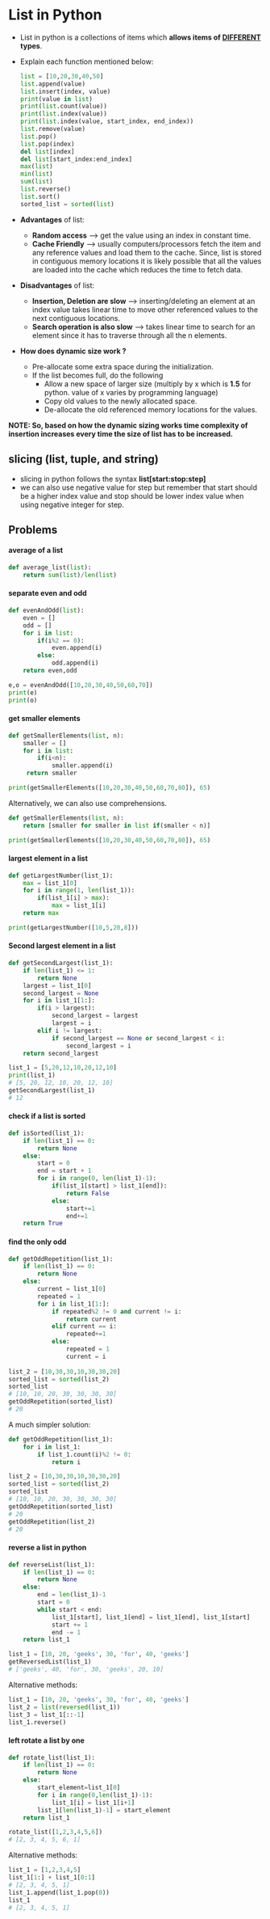 # List in Python

- List in python is a collections of items which **allows items of <u>DIFFERENT</u> types**. 

- Explain each function mentioned below:

  ```python
  list = [10,20,30,40,50]
  list.append(value)
  list.insert(index, value)
  print(value in list)
  print(list.count(value))
  print(list.index(value))
  print(list.index(value, start_index, end_index))
  list.remove(value)
  list.pop()
  list.pop(index)
  del list[index]
  del list[start_index:end_index]
  max(list)
  min(list)
  sum(list)
  list.reverse()
  list.sort()
  sorted_list = sorted(list)
  ```

- **Advantages** of list:

  - **Random access** --> get the value using an index in constant time.
  - **Cache Friendly** --> usually computers/processors fetch the item and any reference values and load them to the cache. Since, list is stored in contiguous memory locations it is likely possible that all the values are loaded into the cache which reduces the time to fetch data.

- **Disadvantages** of list:

  - **Insertion, Deletion are slow** --> inserting/deleting an element at an index value takes linear time to move other referenced values to the next contiguous locations. 
  - **Search operation is also slow** --> takes linear time to search for an element since it has to traverse through all the n elements. 

- **How does dynamic size work ?**

  - Pre-allocate some extra space during the initialization.
  - If the list becomes full, do the following
    - Allow a new space of larger size (multiply by x which is **1.5** for python. value of x varies by programming language)
    - Copy old values to the newly allocated space.
    - De-allocate the old referenced memory locations for the values.

**NOTE: So, based on how the dynamic sizing works time complexity of insertion increases every time the size of list has to be increased.**

## slicing (list, tuple, and string)

- slicing in python follows the syntax **list[start:stop:step]**
- we can also use negative value for step but remember that start should be a higher index value and stop should be lower index value when using negative integer for step.

## Problems

#### average of a list

```python
def average_list(list):
    return sum(list)/len(list)
```

#### separate even and odd

```python
def evenAndOdd(list):
    even = []
    odd = []
    for i in list:
        if(i%2 == 0):
            even.append(i)
        else:
            odd.append(i)
    return even,odd

e,o = evenAndOdd([10,20,30,40,50,60,70])
print(e)
print(o)
```

#### get smaller elements

```python
def getSmallerElements(list, n):
    smaller = []
    for i in list:
        if(i<n):
            smaller.append(i)
     return smaller

print(getSmallerElements([10,20,30,40,50,60,70,80]), 65)
```

Alternatively, we can also use comprehensions.

```python
def getSmallerElements(list, n):
    return [smaller for smaller in list if(smaller < n)]

print(getSmallerElements([10,20,30,40,50,60,70,80]), 65)
```

#### largest element in a list

```python
def getLargestNumber(list_1):
    max = list_1[0]
    for i in range(1, len(list_1)):
        if(list_1[i] > max):
            max = list_1[i]
    return max

print(getLargestNumber([10,5,20,8]))
```

#### Second largest element in a list

```python
def getSecondLargest(list_1):
    if len(list_1) <= 1:
        return None
    largest = list_1[0]
    second_largest = None
    for i in list_1[1:]:
        if(i > largest):
            second_largest = largest
            largest = i
        elif i != largest:
            if second_largest == None or second_largest < i:
                second_largest = i
    return second_largest

list_1 = [5,20,12,10,20,12,10]
print(list_1)
# [5, 20, 12, 10, 20, 12, 10]
getSecondLargest(list_1)
# 12
```

#### check if a list is sorted

```python
def isSorted(list_1):
    if len(list_1) == 0:
        return None
    else:
        start = 0
        end = start + 1
        for i in range(0, len(list_1)-1):
            if(list_1[start] > list_1[end]):
                return False
            else:
                start+=1
                end+=1
    return True
```

#### find the only odd

```python
def getOddRepetition(list_1):
    if len(list_1) == 0:
        return None
    else:
        current = list_1[0]
        repeated = 1
        for i in list_1[1:]:
            if repeated%2 != 0 and current != i:
                return current
            elif current == i:
                repeated+=1
            else:
                repeated = 1
                current = i
                
list_2 = [10,30,30,10,30,30,20]
sorted_list = sorted(list_2)
sorted_list
# [10, 10, 20, 30, 30, 30, 30]
getOddRepetition(sorted_list)
# 20
```

A much simpler solution:

```python
def getOddRepetition(list_1):
    for i in list_1:
        if list_1.count(i)%2 != 0:
            return i

list_2 = [10,30,30,10,30,30,20]
sorted_list = sorted(list_2)
sorted_list
# [10, 10, 20, 30, 30, 30, 30]   
getOddRepetition(sorted_list)
# 20
getOddRepetition(list_2)
# 20
```

#### reverse a list in python

```python
def reverseList(list_1):
    if len(list_1) == 0:
        return None
    else:
        end = len(list_1)-1
        start = 0
        while start < end:
            list_1[start], list_1[end] = list_1[end], list_1[start] 
            start += 1
            end -= 1
    return list_1

list_1 = [10, 20, 'geeks', 30, 'for', 40, 'geeks']
getReversedList(list_1)
# ['geeks', 40, 'for', 30, 'geeks', 20, 10]
```

Alternative methods:

```python
list_1 = [10, 20, 'geeks', 30, 'for', 40, 'geeks']
list_2 = list(reversed(list_1))
list_3 = list_1[::-1]
list_1.reverse()
```

#### left rotate a list by one

```python
def rotate_list(list_1):
    if len(list_1) == 0:
        return None
    else:
        start_element=list_1[0]
        for i in range(0,len(list_1)-1):
            list_1[i] = list_1[i+1]
        list_1[len(list_1)-1] = start_element
    return list_1

rotate_list([1,2,3,4,5,6])
# [2, 3, 4, 5, 6, 1]
```

Alternative methods:

```python
list_1 = [1,2,3,4,5]
list_1[1:] + list_1[0:1]
# [2, 3, 4, 5, 1]
list_1.append(list_1.pop(0))
list_1
# [2, 3, 4, 5, 1]
```


